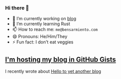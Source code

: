 ### Hi there 👋

- 🔭 I’m currently working on [blog](https://github.com/yowmamasita/yowmamasita/blob/main/blog.plugin.zsh)
- 🌱 I’m currently learning Rust
- 📫 How to reach me: `me@bensarmiento.com`
- 😄 Pronouns: He/Him/They
- ⚡ Fun fact: I don't eat veggies

## [I'm hosting my blog in GitHub Gists](https://gist.github.com/yowmamasita)
I recently wrote about [Hello to yet another blog](https://gist.github.com/be82fae5206fa819096c69242497ab50)
